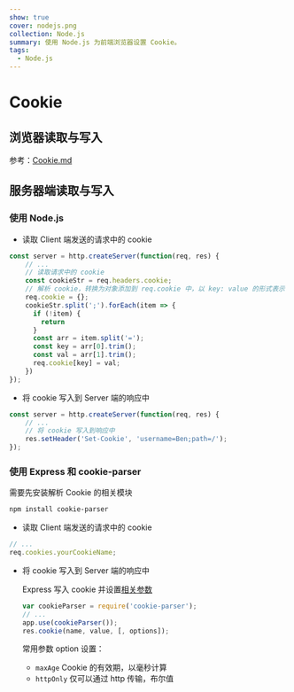 ```yaml
---
show: true
cover: nodejs.png
collection: Node.js
summary: 使用 Node.js 为前端浏览器设置 Cookie。
tags:
  - Node.js
---
```


# Cookie
## 浏览器读取与写入
参考：[Cookie.md](../../frontend/JavaScript/操作浏览器/Cookie.md)

## 服务器端读取与写入
### 使用 Node.js
* 读取 Client 端发送的请求中的 cookie

```js
const server = http.createServer(function(req, res) {
    // ...
    // 读取请求中的 cookie
    const cookieStr = req.headers.cookie;
    // 解析 cookie，转换为对象添加到 req.cookie 中，以 key: value 的形式表示
    req.cookie = {};
    cookieStr.split(';').forEach(item => {
      if (!item) {
        return
      }
      const arr = item.split('=');
      const key = arr[0].trim();
      const val = arr[1].trim();
      req.cookie[key] = val;
    })
});
```

* 将 cookie 写入到 Server 端的响应中

```js
const server = http.createServer(function(req, res) {
    // ...
    // 将 cookie 写入到响应中
    res.setHeader('Set-Cookie', 'username=Ben;path=/');
});

```

### 使用 Express 和 cookie-parser
需要先安装解析 Cookie 的相关模块

```bash
npm install cookie-parser
```

* 读取 Client 端发送的请求中的 cookie

```js
// ...
req.cookies.yourCookieName;
```

* 将 cookie 写入到 Server 端的响应中


    Express 写入 cookie 并设置[相关参数](http://expressjs.com/en/5x/api.html#res.cookie)
    
    ```js
    var cookieParser = require('cookie-parser');
    // ...
    app.use(cookieParser());
    res.cookie(name, value, [, options]);
    ```
    
    常用参数 option 设置：
    * `maxAge` Cookie 的有效期，以毫秒计算
    * `httpOnly` 仅可以通过 http 传输，布尔值
